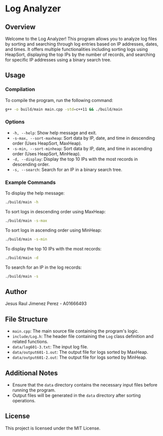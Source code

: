 # Log Analyzer

## Overview

Welcome to the Log Analyzer! This program allows you to analyze log files by sorting and searching through log entries based on IP addresses, dates, and times. It offers multiple functionalities including sorting logs using HeapSort, displaying the top IPs by the number of records, and searching for specific IP addresses using a binary search tree.

## Usage

### Compilation

To compile the program, run the following command:

```sh
g++ -o build/main main.cpp -std=c++11 && ./build/main
```

### Options

- `-h, --help`: Show help message and exit.
- `-s-max, --sort-maxheap`: Sort data by IP, date, and time in descending order (Uses HeapSort, MaxHeap).
- `-s-min, --sort-minheap`: Sort data by IP, date, and time in ascending order (Uses HeapSort, MinHeap).
- `-d, --display`: Display the top 10 IPs with the most records in descending order.
- `-s, --search`: Search for an IP in a binary search tree.

### Example Commands

To display the help message:

```sh
./build/main -h
```

To sort logs in descending order using MaxHeap:

```sh
./build/main -s-max
```

To sort logs in ascending order using MinHeap:

```sh
./build/main -s-min
```

To display the top 10 IPs with the most records:

```sh
./build/main -d
```

To search for an IP in the log records:

```sh
./build/main -s
```

## Author

Jesus Raul Jimenez Perez - A01666493

## File Structure

- `main.cpp`: The main source file containing the program's logic.
- `include/Log.h`: The header file containing the `Log` class definition and related functions.
- `data/log601-3.txt`: The input log file.
- `data/output601-1.out`: The output file for logs sorted by MaxHeap.
- `data/output601-2.out`: The output file for logs sorted by MinHeap.

## Additional Notes

- Ensure that the `data` directory contains the necessary input files before running the program.
- Output files will be generated in the `data` directory after sorting operations.

## License

This project is licensed under the MIT License.